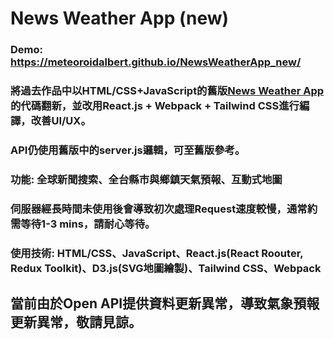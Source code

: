 # News Weather App (new)
### Demo: https://meteoroidalbert.github.io/NewsWeatherApp_new/
### 將過去作品中以HTML/CSS+JavaScript的舊版[News Weather App](https://github.com/MeteoroidAlbert/myproject)的代碼翻新，並改用React.js + Webpack + Tailwind CSS進行編譯，改善UI/UX。
### API仍使用舊版中的server.js邏輯，可至舊版參考。
### 功能: 全球新聞搜索、全台縣市與鄉鎮天氣預報、互動式地圖
### 伺服器經長時間未使用後會導致初次處理Request速度較慢，通常約需等待1-3 mins，請耐心等待。
### 使用技術: HTML/CSS、JavaScript、React.js(React Roouter, Redux Toolkit)、D3.js(SVG地圖繪製)、Tailwind CSS、Webpack


## 當前由於Open API提供資料更新異常，導致氣象預報更新異常，敬請見諒。

